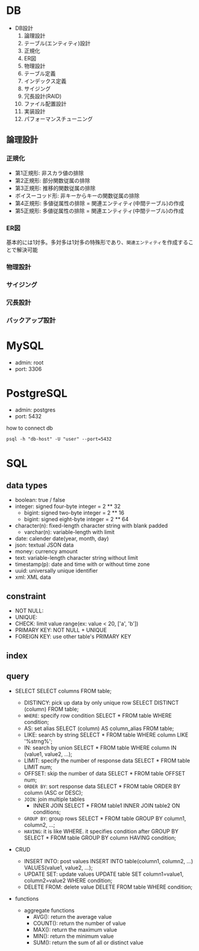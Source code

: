 
# DB

- DB設計
  1. 論理設計
    1. テーブル(エンティティ)設計
    2. 正規化
    3. ER図
  2. 物理設計
    1. テーブル定義
    2. インデックス定義
    3. サイジング
    4. 冗長設計(RAID)
    5. ファイル配置設計
  3. 実装設計
    1. パフォーマンスチューニング

## 論理設計

### 正規化

- 第1正規形: 非スカラ値の排除
- 第2正規形: 部分関数従属の排除
- 第3正規形: 推移的関数従属の排除
- ボイスーコッド形: 非キーからキーの関数従属の排除
- 第4正規形: 多値従属性の排除 = 関連エンティティ(中間テーブル)の作成
- 第5正規形: 多値従属性の排除 = 関連エンティティ(中間テーブル)の作成


### ER図

基本的には1対多。多対多は1対多の特殊形であり、`関連エンティティ`を作成することで解決可能


### 物理設計
### サイジング
### 冗長設計
### バックアップ設計

# MySQL

- admin: root
- port: 3306

# PostgreSQL

- admin: postgres
- port: 5432

how to connect db
```shell
psql -h "db-host" -U "user" --port=5432
```

# SQL

## data types

- boolean: true / false
- integer: signed four-byte integer = 2 ** 32
  - bigint: signed two-byte integer = 2 ** 16
  - bigint: signed eight-byte integer = 2 ** 64
- character(n): fixed-length character string with blank padded
  - varchar(n): variable-length with limit
- date: calender date(year, month, day)
- json: textual JSON data
- money: currency amount
- text: variable-length character string without limit
- timestamp(p): date and time with or without time zone
- uuid: universally unique identifier
- xml: XML data


## constraint

- NOT NULL: 
- UNIQUE: 
- CHECK: limit value range(ex: value < 20, ['a', 'b'])
- PRIMARY KEY: NOT NULL + UNIQUE
- FOREIGN KEY: use other table's PRIMARY KEY

## index


## query

- SELECT
  SELECT columns FROM table;
  - DISTINCY: pick up data by only unique row
    SELECT DISTINCT (column) FROM table;
  - `WHERE`: specify row condition
    SELECT * FROM table WHERE condition;
  - AS: set alias
    SELECT (column) AS column_alias FROM table;
  - LIKE: search by string
    SELECT * FROM table WHERE column LIKE '%strng%';
  - IN: search by union
    SELECT * FROM table WHERE column IN (value1, value2, ...);
  - LIMIT: specify the number of response data
    SELECT * FROM table LIMIT num;
  - OFFSET: skip the number of data
    SELECT * FROM table OFFSET num;
  - `ORDER BY`: sort response data
    SELECT * FROM table ORDER BY column (ASC or DESC);
  - `JOIN`: join multiple tables
    - INNER JOIN
      SELECT * FROM table1 INNER JOIN table2 ON conditions;
  - `GROUP BY`: group rows
    SELECT * FROM table GROUP BY column1, column2, ...;
  - `HAVING`: it is like WHERE. it specifies condition after GROUP BY
    SELECT * FROM table GROUP BY column HAVING condition;

- CRUD
  - INSERT INTO: post values
    INSERT INTO table(column1, column2, ...)
    VALUES(value1, value2, ...);
  - UPDATE SET: update values
    UPDATE table SET column1=value1, column2=value2 WHERE condition;
  - DELETE FROM: delete value
    DELETE FROM table WHERE condition;

- functions
  - aggregate functions
    - AVG(): return the average value
    - COUNT(): return the number of value
    - MAX(): return the maximum value
    - MIN(): return the minimum value
    - SUM(): return the sum of all or distinct value




